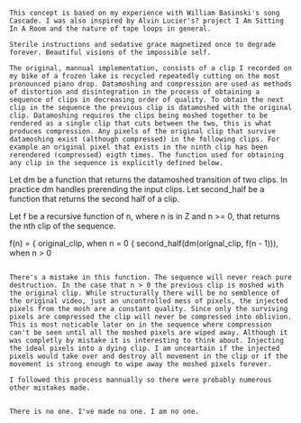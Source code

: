 ```
This concept is based on my experience with William Basinski's song Cascade. I was also inspired by Alvin Lucier's? project I Am Sitting In A Room and the nature of tape loops in general.

Sterile instructions and sedative grace magnetized once to degrade forever. Beautiful visions of the impossible self.

The original, mannual implementation, consists of a clip I recorded on my bike of a frozen lake is recycled repeatedly cutting on the most pronounced piano drop. Datamoshing and compression are used as methods of distortion and disintegration in the process of obtaining a sequence of clips in decreasing order of quality. To obtain the next clip in the sequence the previous clip is datamoshed with the original clip. Datamoshing requires the clips being moshed together to be rendered as a single clip that cuts between the two, this is what produces compression. Any pixels of the original clip that survive datamoshing exist (although compressed) in the following clips. For example an original pixel that exists in the ninth clip has been rerendered (compressed) eigth times. The function used for obtaining any clip in the sequence is explicitly defined below.

```
Let dm be a function that returns the datamoshed transition of two clips. In practice dm handles prerending the input clips.
Let second_half be a function that returns the second half of a clip.

Let f be a recursive function of n, where n is in Z and n >= 0, that returns the nth clip of the sequence.

f(n) = { original_clip, when n = 0
       { second_half(dm(orignal_clip, f(n - 1))), when n > 0
```

There's a mistake in this function. The sequence will never reach pure destruction. In the case that n > 0 the previous clip is moshed with the original clip. While structurally there will be no semblence of the original video, just an uncontrolled mess of pixels, the injected pixels from the mosh are a constant quality. Since only the surviving pixels are compressed the clip will never be compressed into oblivion. This is most noticable later on in the sequence where compression can't be seen until all the moshed pixels are wiped away. Although it was completly by mistake it is interesting to think about. Injecting the ideal pixels into a dying clip. I am unceartain if the injected pixels would take over and destroy all movement in the clip or if the movement is strong enough to wipe away the moshed pixels forever.

I followed this process mannually so there were probably numerous other mistakes made.


There is no one. I've made no one. I am no one.
```
